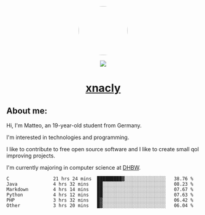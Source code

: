 <p align="center">
  <img style="border-radius: 100px" width="128" height="128" src="https://avatars.githubusercontent.com/u/47723417?v=4"/>
</p>
<p align="center">
  <img src="https://komarev.com/ghpvc/?username=xnacly&&style=flat-square"/>
</p>

<h1 align="center"><a href="https://xnacly.me/"> xnacly</a> </h1>

<h2> About me:</h2>

<p>Hi, I'm Matteo, an 19-year-old student from Germany. </p>
<p>I'm interested in technologies and programming.</p>
<p>I like to contribute to free open source software and I like to create small qol improving projects.</p>
<p>I'm currently majoring in computer science at <a href="https://www.dhbw.de/startseite">DHBW</a>.</p>

<!--START_SECTION:waka-->

```text
C                21 hrs 24 mins  █████████▓░░░░░░░░░░░░░░░   38.76 %
Java             4 hrs 32 mins   ██░░░░░░░░░░░░░░░░░░░░░░░   08.23 %
Markdown         4 hrs 14 mins   ██░░░░░░░░░░░░░░░░░░░░░░░   07.67 %
Python           4 hrs 12 mins   ██░░░░░░░░░░░░░░░░░░░░░░░   07.63 %
PHP              3 hrs 32 mins   █▓░░░░░░░░░░░░░░░░░░░░░░░   06.42 %
Other            3 hrs 20 mins   █▓░░░░░░░░░░░░░░░░░░░░░░░   06.04 %
```

<!--END_SECTION:waka-->
